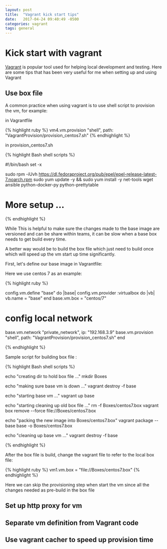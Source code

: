 ```yaml
---
layout: post
title:  "Vagrant kick start tips"
date:   2017-04-24 09:40:49 -0500
categories: vagrant
tags: general
---
```

# Kick start with vagrant

[Vagrant](https://www.vagrantup.com/intro/index.html) is popular tool used for helping local development and testing. Here are some tips that has been very useful for me when setting up and using Vagrant

## Use box file

A common practice when using vagrant is to use shell script to provision the vm, for example:

in Vagrantfile

{% highlight ruby %}
vm4.vm.provision "shell", path: "VagrantProvision/provision_centos7.sh"
{% endhighlight %}

in provision_centos7.sh

{% highlight Bash shell scripts %}

#!/bin/bash
set -x

sudo rpm -iUvh https://dl.fedoraproject.org/pub/epel/epel-release-latest-7.noarch.rpm
sudo yum update -y && sudo yum install -y net-tools wget ansible python-docker-py python-prettytable

# More setup ...

{% endhighlight %}

While This is helpful to make sure the changes made to the base image are versioned and can be share within teams, it can be slow when a base box needs to get build every time.

A better way would be to build the box file which just need to build once which will speed up the vm start up time significantly.

First, let's define our base image in Vagrantfile:

Here we use centos 7 as an example:

{% highlight ruby %}

config.vm.define "base" do |base|
  config.vm.provider :virtualbox do |vb|
    vb.name = "base"
  end
  base.vm.box = "centos/7"
  # config local network
  base.vm.network "private_network", ip: "192.168.3.9"
  base.vm.provision "shell", path: "VagrantProvision/provision_centos7.sh"
end

{% endhighlight %}

Sample script for building box file :

{% highlight Bash shell scripts %}

echo "creating dir to hold box file ..."
mkdir Boxes

echo "making sure base vm is down ..."
vagrant destroy -f base

echo "starting base vm ..."
vagrant up base

echo "starting cleaning up old box file ..."
rm -f Boxes/centos7.box
vagrant box remove --force  file://Boxes/centos7.box

echo "packing the new image into Boxes/centos7.box"
vagrant package --base base -o Boxes/centos7.box

echo "cleaning up base vm ..."
vagrant destroy -f base

{% endhighlight %}

After the box file is build, change the vagrant file to refer to the local box file:

{% highlight ruby %}
vm1.vm.box  = "file://Boxes/centos7.box"
{% endhighlight %}

Here we can skip the provisioning step when start the vm since all the changes needed as pre-build in the box file


## Set up http proxy for vm

## Separate vm definition from Vagrant code

## Use vagrant cacher to speed up provision time
